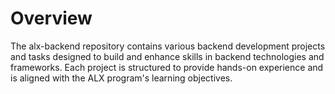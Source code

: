 # Overview

The alx-backend repository contains various backend development projects and tasks designed to build and enhance skills in backend technologies and frameworks. Each project is structured to provide hands-on experience and is aligned with the ALX program's learning objectives.
